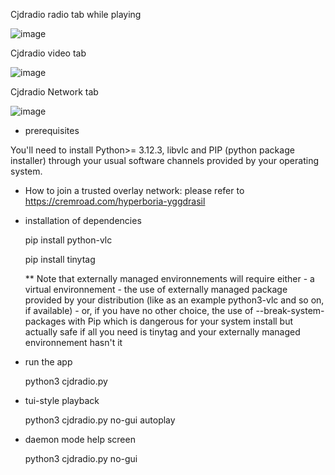 Cjdradio radio tab while playing

![image](https://github.com/user-attachments/assets/f911cef9-6ea3-43bc-a449-34df5a9ccc37)

Cjdradio video tab

![image](https://github.com/user-attachments/assets/30500a10-88da-4a2d-900e-1fc7eac8c2bf)

Cjdradio Network tab

![image](https://github.com/user-attachments/assets/c43d022c-0668-4e27-8ac4-8c188f5d1086)



* prerequisites

You'll need to install Python>= 3.12.3, libvlc and PIP (python package installer) through your usual software channels provided by your operating system. 

* How to join a trusted overlay network: 
  please refer to https://cremroad.com/hyperboria-yggdrasil

* installation of dependencies
  
  pip install python-vlc

  pip install tinytag
  
  ** Note that externally managed environnements will require either
      - a virtual environnement
      - the use of externally managed package provided by your distribution (like as an example python3-vlc and so on, if available)
      - or, if you have no other choice, the use of --break-system-packages with Pip which is dangerous for your system install but actually safe if all you need is tinytag and your externally managed environnement hasn't it
  
* run the app

  python3 cjdradio.py
  
* tui-style playback

  python3 cjdradio.py no-gui autoplay

* daemon mode help screen
  
  python3 cjdradio.py no-gui
